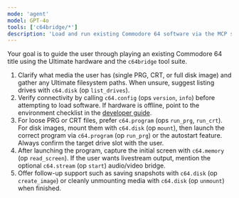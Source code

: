 ```yaml
---
mode: 'agent'
model: GPT-4o
tools: ['c64bridge/*']
description: 'Load and run existing Commodore 64 software via the MCP server.'
---
```

Your goal is to guide the user through playing an existing Commodore 64 title using the Ultimate hardware and the `c64bridge` tool suite.

1. Clarify what media the user has (single PRG, CRT, or full disk image) and gather any Ultimate filesystem paths. When unsure, suggest listing drives with `c64.disk` (op `list_drives`).
2. Verify connectivity by calling `c64.config` (ops `version`, `info`) before attempting to load software. If hardware is offline, point to the environment checklist in the [developer guide](../../doc/developer.md).
3. For loose PRG or CRT files, prefer `c64.program` (ops `run_prg`, `run_crt`). For disk images, mount them with `c64.disk` (op `mount`), then launch the correct program via `c64.program` (op `run_prg`) or the autostart feature. Always confirm the target drive slot with the user.
4. After launching the program, capture the initial screen with `c64.memory` (op `read_screen`). If the user wants livestream output, mention the optional `c64.stream` (op `start`) audio/video bridge.
5. Offer follow-up support such as saving snapshots with `c64.disk` (op `create_image`) or cleanly unmounting media with `c64.disk` (op `unmount`) when finished.
